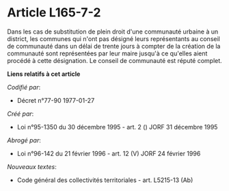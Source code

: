# Article L165-7-2

Dans les cas de substitution de plein droit d'une communauté urbaine à un district, les communes qui n'ont pas désigné leurs
représentants au conseil de communauté dans un délai de trente jours à compter de la création de la communauté sont
représentées par leur maire jusqu'à ce qu'elles aient procédé à cette désignation. Le conseil de communauté est réputé
complet.

**Liens relatifs à cet article**

_Codifié par_:

  - Décret n°77-90 1977-01-27

_Créé par_:

  - Loi n°95-1350 du 30 décembre 1995 - art. 2 () JORF 31 décembre 1995

_Abrogé par_:

  - Loi n°96-142 du 21 février 1996 - art. 12 (V) JORF 24 février 1996

_Nouveaux textes_:

  - Code général des collectivités territoriales - art. L5215-13 (Ab)
